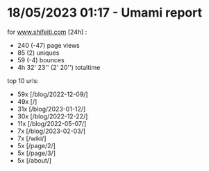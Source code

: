 # 18/05/2023 01:17 - Umami report
for www.shifeiti.com [24h] :

 - 240 (-47) page views
 - 85 (2) uniques
 - 59 (-4) bounces
 - 4h 32' 23'' (2' 20'') totaltime


top 10 urls:
 - 59x [/blog/2022-12-09/]
 - 49x [/]
 - 31x [/blog/2023-01-12/]
 - 30x [/blog/2022-12-22/]
 - 11x [/blog/2022-05-07/]
 - 7x [/blog/2023-02-03/]
 - 7x [/wiki/]
 - 5x [/page/2/]
 - 5x [/page/3/]
 - 5x [/about/]


